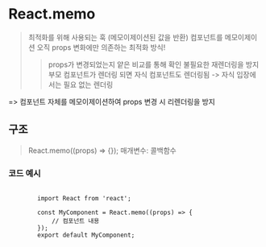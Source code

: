 # React.memo
> 최적화를 위해 사용되는 훅 (메모이제이션된 값을 반환)
> 컴포넌트를 메모이제이션
> 오직 props 변화에만 의존하는 최적화 방식!
> > props가 변경되었는지 얕은 비교를 통해 확인
> 불필요한 재렌더링을 방지
> > 부모 컴포넌트가 렌더링 되면 자식 컴포넌트도 렌더링됨 -> 자식 입장에서는 필요 없는 렌더링

=> 컴포넌트 자체를 메모이제이션하여 props 변경 시 리렌더링을 방지

## 구조
> React.memo((props) => {});
> 매개변수: 콜백함수


### 코드 예시
<pre>
    <code>
        import React from 'react';

        const MyComponent = React.memo((props) => {
            // 컴포넌트 내용
        });
        export default MyComponent;
    </code>
</pre>